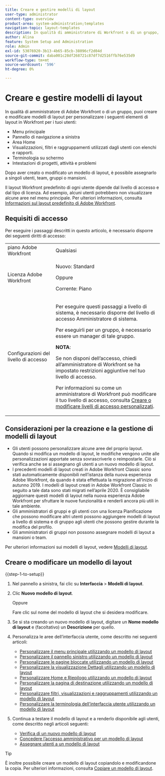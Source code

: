 ```yaml
---
title: Creare e gestire modelli di layout
user-type: administrator
content-type: overview
product-area: system-administration;templates
navigation-topic: layout-templates
description: In qualità di amministratore di Workfront o di un gruppo, puoi creare e modificare modelli di layout per personalizzare gli elementi di layout in Workfront per i tuoi utenti.
author: Alina
feature: System Setup and Administration
role: Admin
exl-id: 53076920-3b13-4b65-85cb-38096cf2d04d
source-git-commit: daba001c28df268721c87df7d2516ffb76e535d9
workflow-type: tm+mt
source-wordcount: '596'
ht-degree: 0%

---
```


# Creare e gestire modelli di layout

<!--
**DON'T DELETE, DRAFT OR HIDE THIS ARTICLE. IT IS LINKED TO THE PRODUCT, THROUGH THE CONTEXT SENSITIVE HELP LINKS.
-->

In qualità di amministratore di Adobe Workfront o di un gruppo, puoi creare e modificare modelli di layout per personalizzare i seguenti elementi di layout in Workfront per i tuoi utenti:

* Menu principale
* Pannello di navigazione a sinistra
* Area Home
* Visualizzazioni, filtri e raggruppamenti utilizzati dagli utenti con elenchi e rapporti.
* Terminologia su schermo
* Intestazioni di progetti, attività e problemi

Dopo aver creato o modificato un modello di layout, è possibile assegnarlo a singoli utenti, team, gruppi o mansioni.

Il layout Workfront predefinito di ogni utente dipende dal livello di accesso e dal tipo di licenza. Ad esempio, alcuni utenti potrebbero non visualizzare alcune aree nel menu principale. Per ulteriori informazioni, consulta [Informazioni sul layout predefinito di Adobe Workfront](../../../administration-and-setup/customize-workfront/use-layout-templates/about-the-default-wf-layout.md).

## Requisiti di accesso

Per eseguire i passaggi descritti in questo articolo, è necessario disporre dei seguenti diritti di accesso:

<table style="table-layout:auto"> 
 <col> 
 <col> 
 <tbody> 
  <tr> 
   <td role="rowheader">piano Adobe Workfront</td> 
   <td>Qualsiasi</td> 
  </tr> 
  <tr> 
   <td role="rowheader">Licenza Adobe Workfront</td> 
   <td><p>Nuovo: Standard</p>
   Oppure
   <p>Corrente: Piano</p></td> 
  </tr> 
  <tr> 
   <td role="rowheader">Configurazioni del livello di accesso</td> 
   <td> <p>Per eseguire questi passaggi a livello di sistema, è necessario disporre del livello di accesso Amministratore di sistema.</p>
<p>Per eseguirli per un gruppo, è necessario essere un manager di tale gruppo.</p> <p><b>NOTA</b>:</p> <p>Se non disponi dell’accesso, chiedi all’amministratore di Workfront se ha impostato restrizioni aggiuntive nel tuo livello di accesso.

Per informazioni su come un amministratore di Workfront può modificare il tuo livello di accesso, consulta <a href="../../../administration-and-setup/add-users/configure-and-grant-access/create-modify-access-levels.md" class="MCXref xref">Creare o modificare livelli di accesso personalizzati</a>.</p> </td>
</tr> 
 </tbody> 
</table>

## Considerazioni per la creazione e la gestione di modelli di layout

* Gli utenti possono personalizzare alcune aree del proprio layout. Quando si modifica un modello di layout, le modifiche vengono unite alle personalizzazioni apportate senza sovrascriverle o reimpostarle. Ciò si verifica anche se si assegnano gli utenti a un nuovo modello di layout.
* I precedenti modelli di layout creati in Adobe Workfront Classic sono stati automaticamente disponibili nell’istanza della nuova esperienza Adobe Workfront, da quando è stata effettuata la migrazione all’inizio di autunno 2019. I modelli di layout creati in Adobe Workfront Classic in seguito a tale data sono stati migrati nell’aprile 2020. È consigliabile aggiornare questi modelli di layout nella nuova esperienza Adobe Workfront per sfruttare le nuove funzionalità e renderli ancora più utili in tale ambiente.
* Gli amministratori di gruppi e gli utenti con una licenza Pianificazione che possono modificare altri utenti possono aggiungere modelli di layout a livello di sistema e di gruppo agli utenti che possono gestire durante la modifica del profilo.
* Gli amministratori di gruppi non possono assegnare modelli di layout a mansioni o team.

Per ulteriori informazioni sui modelli di layout, vedere [Modelli di layout](../../../administration-and-setup/customize-workfront/use-layout-templates/use-layout-templates-customize-ui.md).

## Creare o modificare un modello di layout

{{step-1-to-setup}}

1. Nel pannello a sinistra, fai clic su **Interfaccia** > **Modelli di layout**.

1. Clic **Nuovo modello di layout**.

   Oppure

   Fare clic sul nome del modello di layout che si desidera modificare.

1. Se si sta creando un nuovo modello di layout, digitare un **Nome modello di layout** e (facoltativo) un **Descrizione** per quello.

1. Personalizza le aree dell’interfaccia utente, come descritto nei seguenti articoli:

   * [Personalizzare il menu principale utilizzando un modello di layout](../../../administration-and-setup/customize-workfront/use-layout-templates/customize-main-menu.md)
   * [Personalizzare il pannello sinistro utilizzando un modello di layout](../../../administration-and-setup/customize-workfront/use-layout-templates/customize-left-panel.md)
   * [Personalizzare le pagine bloccate utilizzando un modello di layout](../../../administration-and-setup/customize-workfront/use-layout-templates/customize-pinned-pages.md)
   * [Personalizzare la visualizzazione Dettagli utilizzando un modello di layout](../../../administration-and-setup/customize-workfront/use-layout-templates/customize-details-view-layout-template.md)
   * [Personalizzare Home e Riepilogo utilizzando un modello di layout](../../../administration-and-setup/customize-workfront/use-layout-templates/customize-home-summary-layout-template.md)
   * [Personalizzare la pagina di destinazione utilizzando un modello di layout](../../../administration-and-setup/customize-workfront/use-layout-templates/customize-landing-page.md)
   * [Personalizzare filtri, visualizzazioni e raggruppamenti utilizzando un modello di layout](../../../administration-and-setup/customize-workfront/use-layout-templates/customize-fvg-list-controls-layout-template.md)
   * [Personalizzare la terminologia dell’interfaccia utente utilizzando un modello di layout](../../../administration-and-setup/customize-workfront/use-layout-templates/customize-terminology.md)

1. Continua a testare il modello di layout e a renderlo disponibile agli utenti, come descritto negli articoli seguenti:

   * [Verifica di un nuovo modello di layout](../../../administration-and-setup/customize-workfront/use-layout-templates/test-a-layout-template.md)
   * [Concedere l’accesso amministrativo per un modello di layout](../../../administration-and-setup/customize-workfront/use-layout-templates/grant-admin-access-layout-template.md)
   * [Assegnare utenti a un modello di layout](../../../administration-and-setup/customize-workfront/use-layout-templates/assign-users-to-layout-template.md)

>[!TIP]
>
>È inoltre possibile creare un modello di layout copiandolo e modificandone la copia. Per ulteriori informazioni, consulta [Copiare un modello di layout](../../../administration-and-setup/customize-workfront/use-layout-templates/copy-a-layout-template.md).

